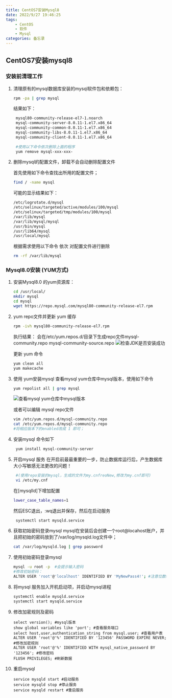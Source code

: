 ```yaml
---
title: CentOS7安装Mysql8
date: 2022/9/27 19:46:25
tags:
    - CentOS
    - 软件
    - Mysql
categories: 备忘录
---
```



## CentOS7安装mysql8

### 安装前清理工作

1. 清理原有的mysql数据库安装的mysql软件包和依赖包：
   ``` bash
   rpm -pa | grep mysql
   ```
   
   结果如下：
   ``` bash
    mysql80-community-release-el7-1.noarch
    mysql-community-server-8.0.11-1.el7.x86_64
    mysql-community-common-8.0.11-1.el7.x86_64
    mysql-community-libs-8.0.11-1.el7.x86_64
    mysql-community-client-8.0.11-1.el7.x86_64
    
    #使用以下命令依次删除上面的程序
    yum remove mysql-xxx-xxx-
   ```

2. 删除mysql的配置文件，卸载不会自动删除配置文件
    
    首先使用如下命令查找出所用的配置文件； 
    ``` bash
    find / -name mysql
    ```

    可能的显示结果如下：
    ``` bash
    /etc/logrotate.d/mysql
    /etc/selinux/targeted/active/modules/100/mysql
    /etc/selinux/targeted/tmp/modules/100/mysql
    /var/lib/mysql
    /var/lib/mysql/mysql
    /usr/bin/mysql
    /usr/lib64/mysql
    /usr/local/mysql
    ```
   
   根据需求使用以下命令 依次 对配置文件进行删除
    ``` bash
   rm -rf /var/lib/mysql
    ```


### Mysql8.0安装 (YUM方式)

1. 安装Mysql8.0 的yum资源库：
    ``` bash
   cd /usr/local/
    mkdir mysql
    cd mysql
    wget https://repo.mysql.com/mysql80-community-release-el7.rpm
    ```

2. yum repo文件并更新 yum 缓存
    ``` bash
    rpm -ivh mysql80-community-release-el7.rpm
    ```
    执行结果：
    会在/etc/yum.repos.d/目录下生成repo文件mysql-community.repo mysql-community-source.repo
   ![检查JDK是否安装成功](http://tech.jasonsoso.com/images/202210/mysql-2.png "检查JDK是否安装成功")

   更新 yum 命令
    ``` bash
    yum clean all
    yum makecache
    ```

3. 使用 yum安装mysql
   查看mysql yum仓库中mysql版本，使用如下命令
    ``` bash
    yum repolist all | grep mysql
    ```
   ![查看mysql yum仓库中mysql版本](http://tech.jasonsoso.com/images/202210/mysql-3.png "查看mysql yum仓库中mysql版本")

   或者可以编辑 mysql repo文件
    ``` bash
    vim /etc/yum.repos.d/mysql-community.repo
    cat /etc/yum.repos.d/mysql-community.repo 
    #将相应版本下的enabled改成 1 即可；
    ```


4. 安装mysql 命令如下
   ``` bash
    yum install mysql-community-server
    ```

5. 开启mysql 服务
   在开启前最最重要的一步，防止数据库运行后，产生数据库大小写敏感无法更改的问题！
   ``` bash
    #(使用repo安装的mysql，生成的文件为my.cnfreoNew,修改为my.cnf即可)
    vi /etc/my.cnf
    ```
   在[mysqlId]下增加配置
    ``` bash
    lower_case_table_names=1
    ```
   然后ESC退出，:wq退出并保存，然后在启动服务
   ``` bash
    systemctl start mysqld.service
    ```

6. 获取初始密码登录mysql
   mysql在安装后会创建一个root@locahost账户，并且把初始的密码放到了/var/log/mysqld.log文件中；
    ``` bash
    cat /var/log/mysqld.log | grep password
    ```

7. 使用初始密码登录mysql
    ``` bash
    mysql -u root -p  #会提示输入密码
    #修改初始密码：
    ALTER USER 'root'@'localhost' IDENTIFIED BY 'MyNewPass4!'; #注意位数和种类至少大+写+小写+符号+数字
    ```

8. 将mysql 服务加入开机启动项，并启动mysql进程
   ``` bash
   systemctl enable mysqld.service
   systemctl start mysqld.service
   ```
9. 修改加密规则及密码
    ``` mysql
    select version(); #mysql版本
    show global variables like 'port'; #查看服务端口
    select host,user,authentication_string from mysql.user; #查看用户表
    ALTER USER 'root'@'%' IDENTIFIED BY '123456' PASSWORD EXPIRE NEVER; #修改加密规则
    ALTER USER 'root'@'%' IDENTIFIED WITH mysql_native_password BY '123456'; #修改密码
    FLUSH PRIVILEGES; #刷新数据
   ``` 
10. 重启mysql
    ``` mysql
    service mysqld start #启动服务
    service mysqld stop #停止服务
    service mysqld restart #重启服务
    ``` 






